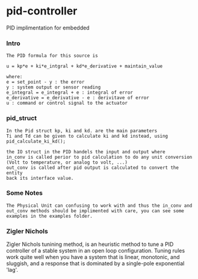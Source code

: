 # pid-controller

PID implimentation for embedded

### Intro 
    The PID formula for this source is 
    
    u = kp*e + ki*e_intgral + kd*e_derivative + maintain_value
    
    where:
    e = set_point - y : the error
    y : system output or sensor reading
    e_integral = e_integral + e : integral of error
    e_derivative = e_derivative - e : derivitave of error
    u : command or control signal to the actuator

### pid_struct 
	In the Pid struct kp, ki and kd. are the main parameters
	Ti and Td can be given to calculate ki and kd instead, using
	pid_calculate_ki_kd();

	the IO struct in the PID handels the input and output where
	in_conv is called perior to pid calculation to do any unit conversion
	(Volt to temperature, or analog to volt, ...)
	out_conv is called after pid output is calculated to convert the entity 
	back its interface value.

### Some Notes
	The Physical Unit can confusing to work with and thus the in_conv and 
	out_conv methods should be implimented with care, you can see some 
	examples in the examples folder.

### Zigler Nichols
  Zigler Nichols tunining method, is an heuristic method to tune
  a PID controller of a stable system in an open loop configuration.
  Tuning rules work quite well when you have a system that is linear,
  monotonic, and sluggish, and a response that is dominated by a 
  single-pole exponential 'lag'.





